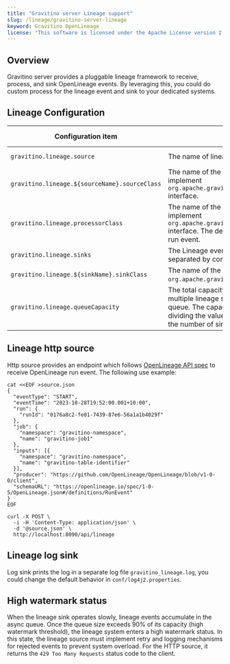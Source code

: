 ```yaml
---
title: "Gravitino server Lineage support"
slug: /lineage/gravitino-server-lineage
keyword: Gravitino OpenLineage
license: "This software is licensed under the Apache License version 2."
---
```


## Overview

Gravitino server provides a pluggable lineage framework to receive, process, and sink OpenLineage events. By leveraging this, you could do custom process for the lineage event and sink to your dedicated systems.

## Lineage Configuration

| Configuration item                            | Description                                                                                                                                                                                                                                                | Default value                                          | Required | Since Version    |
|-----------------------------------------------|------------------------------------------------------------------------------------------------------------------------------------------------------------------------------------------------------------------------------------------------------------|--------------------------------------------------------|----------|------------------|
| `gravitino.lineage.source`                    | The name of lineage event source.                                                                                                                                                                                                                          | http                                                   | No       | 0.9.0-incubating |
| `gravitino.lineage.${sourceName}.sourceClass` | The name of the lineage source class which should implement `org.apache.gravitino.lineage.source.LineageSource` interface.                                                                                                                                 | (none)                                                 | No       | 0.9.0-incubating |
| `gravitino.lineage.processorClass`            | The name of the lineage processor class which should implement `org.apache.gravitino.lineage.processor.LineageProcessor` interface. The default noop processor do nothing about the run event.                                                             | `org.apache.gravitino.lineage.processor.NoopProcessor` | No       | 0.9.0-incubating |
| `gravitino.lineage.sinks`                     | The Lineage event sink names (support multiple sinks separated by commas).                                                                                                                                                                                 | log                                                    | No       | 0.9.0-incubating |
| `gravitino.lineage.${sinkName}.sinkClass`     | The name of the lineage sink class which should implement `org.apache.gravitino.lineage.sink.LineageSink` interface.                                                                                                                                       | (none)                                                 | No       | 0.9.0-incubating |
| `gravitino.lineage.queueCapacity`             | The total capacity of lineage event queues. When there are multiple lineage sinks, each sink utilizes an isolated event queue. The capacity of each queue is calculated by dividing the value of `gravitino.lineage.queueCapacity` by the number of sinks. | 10000                                                  | No       | 0.9.0-incubating |

## Lineage http source 

Http source provides an endpoint which follows [OpenLineage API spec](https://openlineage.io/apidocs/openapi/) to receive OpenLineage run event. The following use example:

```shell
cat <<EOF >source.json
{
  "eventType": "START",
  "eventTime": "2023-10-28T19:52:00.001+10:00",
  "run": {
    "runId": "0176a8c2-fe01-7439-87e6-56a1a1b4029f"
  },
  "job": {
    "namespace": "gravitino-namespace",
    "name": "gravitino-job1"
  },
  "inputs": [{
    "namespace": "gravitino-namespace",
    "name": "gravitino-table-identifier"
  }],
  "producer": "https://github.com/OpenLineage/OpenLineage/blob/v1-0-0/client",
  "schemaURL": "https://openlineage.io/spec/1-0-5/OpenLineage.json#/definitions/RunEvent"
}
EOF

curl -X POST \
  -i -H 'Content-Type: application/json' \
  -d '@source.json' \
  http://localhost:8090/api/lineage
```

## Lineage log sink

Log sink prints the log in a separate log file `gravitino_lineage.log`, you could change the default behavior in `conf/log4j2.properties`.

## High watermark status

When the lineage sink operates slowly, lineage events accumulate in the async queue. Once the queue size exceeds 90% of its capacity (high watermark threshold), the lineage system enters a high watermark status. In this state, the lineage source must implement retry and logging mechanisms for rejected events to prevent system overload. For the HTTP source, it returns the `429 Too Many Requests` status code to the client.
